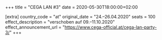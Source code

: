 +++
title = "CEGA LAN #3"
date = 2020-05-30T18:00:00+02:00

[extra]
country_code = "at"
original_date = "24.–26.04.2020"
seats = 100
effect_description = "verschoben auf 09.–11.10.2020"
effect_announcement_url = "https://www.cega-official.at/cega-lan-party-3/"
+++
